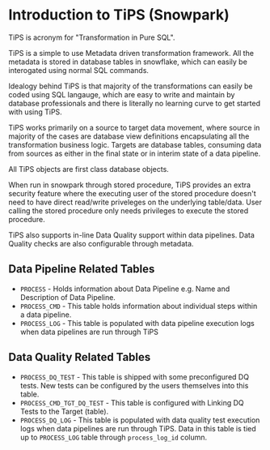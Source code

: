 # Introduction to TiPS (Snowpark)

TiPS is acronym for "Transformation in Pure SQL".

TiPS is a simple to use Metadata driven transformation framework. All the metadata is stored in database tables in snowflake, which can easily be interogated using normal SQL commands.

Idealogy behind TiPS is that majority of the transformations can easily be coded using SQL langauge, which are easy to write and maintain by database professionals and there is literally no learning curve to get started with using TiPS.

TiPS works primarily on a source to target data movement, where source in majority of the cases are database view definitions encapsulating all the transformation business logic. Targets are database tables, consuming data from sources as either in the final state or in interim state of a data pipeline.

All TiPS objects are first class database objects.

When run in snowpark through stored procedure, TiPS provides an extra security feature where the executing user of the stored procedure doesn't need to have direct read/write priveleges on the underlying table/data. User calling the stored procedure only needs privileges to execute the stored procedure.

TiPS also supports in-line Data Quality support within data pipelines. Data Quality checks are also configurable through metadata.

## Data Pipeline Related Tables

* `PROCESS` - Holds information about Data Pipeline e.g. Name and Description of Data Pipeline.
* `PROCESS_CMD` - This table holds information about individual steps within a data pipeline.
* `PROCESS_LOG` - This table is populated with data pipeline execution logs when data pipelines are run through TiPS

## Data Quality Related Tables

* `PROCESS_DQ_TEST` - This table is shipped with some preconfigured DQ tests. New tests can be configured by the users themselves into this table.
* `PROCESS_CMD_TGT_DQ_TEST` - This table is configured with Linking DQ Tests to the Target (table).
* `PROCESS_DQ_LOG` - This table is populated with data quality test execution logs when data pipelines are run through TiPS. Data in this table is tied up to `PROCESS_LOG` table through  `process_log_id` column.
